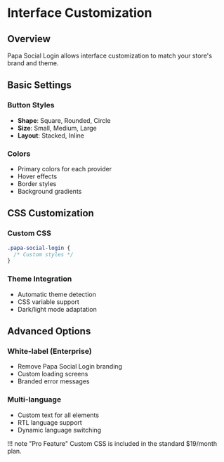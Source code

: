 # Interface Customization

## Overview

Papa Social Login allows interface customization to match your store's brand and theme.

## Basic Settings

### Button Styles
- **Shape**: Square, Rounded, Circle
- **Size**: Small, Medium, Large
- **Layout**: Stacked, Inline

### Colors
- Primary colors for each provider
- Hover effects
- Border styles
- Background gradients

## CSS Customization

### Custom CSS
```css
.papa-social-login {
  /* Custom styles */
}
```

### Theme Integration
- Automatic theme detection
- CSS variable support
- Dark/light mode adaptation

## Advanced Options

### White-label (Enterprise)
- Remove Papa Social Login branding
- Custom loading screens
- Branded error messages

### Multi-language
- Custom text for all elements
- RTL language support
- Dynamic language switching

!!! note "Pro Feature"
    Custom CSS is included in the standard $19/month plan.